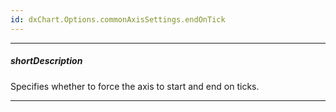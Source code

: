 ```yaml
---
id: dxChart.Options.commonAxisSettings.endOnTick
---
```

---
##### shortDescription
Specifies whether to force the axis to start and end on ticks.

---
